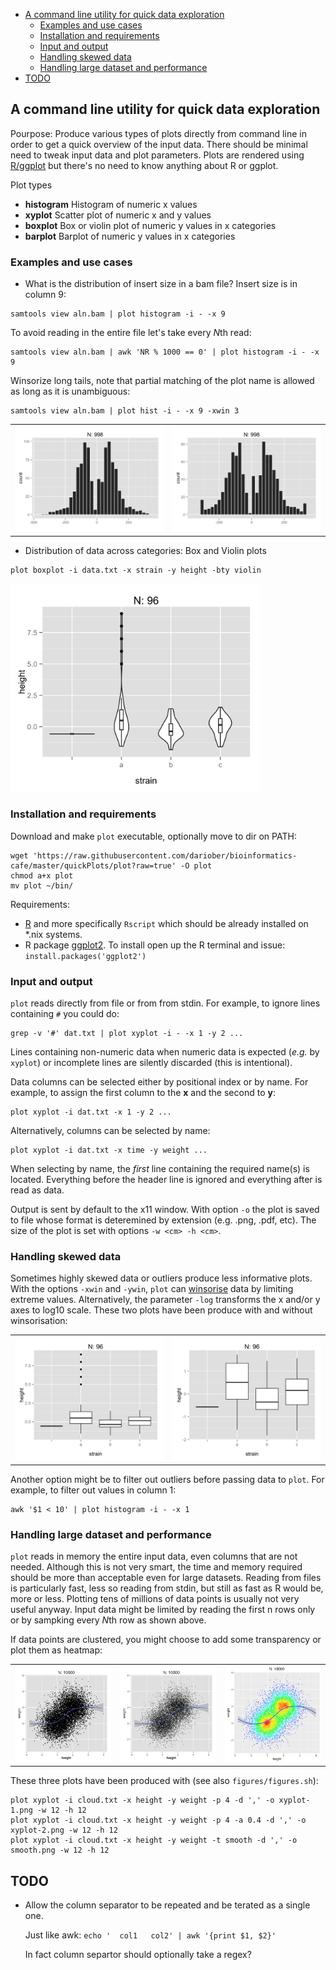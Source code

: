 <!-- MarkdownTOC -->

- [A command line utility for quick data exploration](#a-command-line-utility-for-quick-data-exploration)
    - [Examples and use cases](#examples-and-use-cases)
    - [Installation and requirements](#installation-and-requirements)
    - [Input and output](#input-and-output)
    - [Handling skewed data](#handling-skewed-data)
    - [Handling large dataset and performance](#handling-large-dataset-and-performance)
- [TODO](#todo)

<!-- /MarkdownTOC -->

## A command line utility for quick data exploration

Pourpose: Produce various types of plots directly from command line in order to get a quick overview of the input data. There should be minimal need to tweak input data and plot parameters.
Plots are rendered using [R/ggplot](http://ggplot2.org/) but there's no need to know anything about R or ggplot.

Plot types

* **histogram** Histogram of numeric x values
* **xyplot** Scatter plot of numeric x and y values
* **boxplot** Box or violin plot of numeric y values in x categories
* **barplot** Barplot of numeric y values in x categories


### Examples and use cases

* What is the distribution of insert size in a bam file? Insert size is in column 9:

```
samtools view aln.bam | plot histogram -i - -x 9
```

To avoid reading in the entire file let's take every *N*th read:

```
samtools view aln.bam | awk 'NR % 1000 == 0' | plot histogram -i - -x 9
```

Winsorize long tails, note that partial matching of the plot name is allowed
as long as it is unambiguous:

```
samtools view aln.bam | plot hist -i - -x 9 -xwin 3
```

|||
:-------------------------:|:-------------------------:
<img src="figures/hist.png" width="350">  |  <img src="figures/hist-win.png" width="350">

* Distribution of data across categories: Box and Violin plots

```
plot boxplot -i data.txt -x strain -y height -bty violin
```

<img src="figures/violin.png" width="400">

### Installation and requirements

Download and make `plot` executable, optionally move to dir on PATH:

```
wget 'https://raw.githubusercontent.com/dariober/bioinformatics-cafe/master/quickPlots/plot?raw=true' -O plot
chmod a+x plot
mv plot ~/bin/
```

Requirements:

* [R](https://cran.r-project.org/) and more specifically `Rscript` which should be already installed on *.nix systems.
* R package [ggplot2](http://ggplot2.org/). To install open up the R terminal and issue: `install.packages('ggplot2')`

### Input and output

`plot` reads directly from file or from from stdin. For example, to ignore lines containing `#` you could do:

```
grep -v '#' dat.txt | plot xyplot -i - -x 1 -y 2 ...
```

Lines containing non-numeric data when numeric data is expected (*e.g.* by `xyplot`) or incomplete
lines are silently discarded (this is intentional).

Data columns can be selected either by positional index or by name.
For example, to assign the first column to the **x** and the second to **y**:

```
plot xyplot -i dat.txt -x 1 -y 2 ...
```

Alternatively, columns can be selected by name:

```
plot xyplot -i dat.txt -x time -y weight ...
```

When selecting by name, the *first* line containing the required name(s) is located. Everything before the header line
is ignored and everything after is read as data.

Output is sent by default to the x11 window.
With option `-o` the plot is saved to file whose format is deteremined by extension (e.g. .png, .pdf, etc).
The size of the plot is set with options `-w <cm> -h <cm>`.

### Handling skewed data

Sometimes highly skewed data or outliers produce less informative plots.
With the options `-xwin` and `-ywin`, `plot` can [winsorise](https://en.wikipedia.org/wiki/Winsorising) data by limiting extreme values.
Alternatively, the parameter `-log` transforms the x and/or y axes to log10 scale.
These two plots have been produce with and without winsorisation:

|||
:----------:|:---------:
<img src="figures/boxplot.png" width="350">  |  <img src="figures/boxplot-ywin.png" width="350">

Another option might be to filter out outliers before passing data to `plot`. For example, to filter out values in column 1:

```
awk '$1 < 10' | plot histogram -i - -x 1 
```

### Handling large dataset and performance

`plot` reads in memory the entire input data, even columns that are not needed.
Although this is not very smart, the time and memory required should be more than acceptable even for large datasets.
Reading from files is particularly fast, less so reading from stdin, but still as fast as R would be, more or less. 
Plotting tens of millions of data points is usually not very useful anyway. Input data might be limited by reading the first n rows only
or by sampking every *N*th row as shown above.

If data points are clustered, you might choose to add some transparency or plot them as heatmap:

||||
:-------------------------:|:-------------------------:|:----|
<img src="figures/xyplot-1.png" width="350">  | <img src="figures/xyplot-2.png" width="350">| <img src="figures/smooth.png" width="350">

These three plots have been produced with (see also `figures/figures.sh`):

```
plot xyplot -i cloud.txt -x height -y weight -p 4 -d ',' -o xyplot-1.png -w 12 -h 12
plot xyplot -i cloud.txt -x height -y weight -p 4 -a 0.4 -d ',' -o xyplot-2.png -w 12 -h 12
plot xyplot -i cloud.txt -x height -y weight -t smooth -d ',' -o smooth.png -w 12 -h 12
```

## TODO

* Allow the column separator to be repeated and be terated as a single one. 

  Just like awk: `echo '  col1   col2' | awk '{print $1, $2}'`
  
  In fact column separtor should optionally take a regex?

